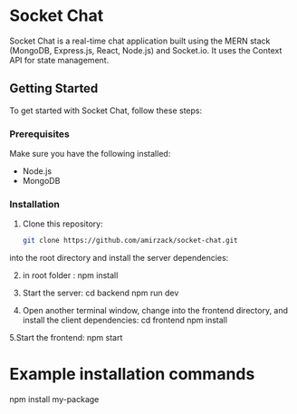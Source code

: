 # Socket Chat

Socket Chat is a real-time chat application built using the MERN stack (MongoDB, Express.js, React, Node.js) and Socket.io. It uses the Context API for state management.

## Getting Started

To get started with Socket Chat, follow these steps:

### Prerequisites

Make sure you have the following installed:

- Node.js
- MongoDB

### Installation

1. Clone this repository:

   ```bash
   git clone https://github.com/amirzack/socket-chat.git
   ```

into the root directory and install the server dependencies:

2. in root folder :
   npm install

3. Start the server:
   cd backend
   npm run dev

4. Open another terminal window, change into the frontend directory, and install the client dependencies:
   cd frontend
   npm install

5.Start the frontend:
npm start

# Example installation commands

npm install my-package
